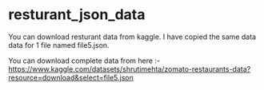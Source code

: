 # resturant_json_data
You can download resturant data from kaggle.
I have copied the same data data for 1 file named file5.json.

You can download complete data from here :- https://www.kaggle.com/datasets/shrutimehta/zomato-restaurants-data?resource=download&select=file5.json
